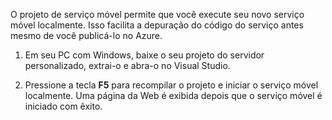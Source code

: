 ﻿

O projeto de serviço móvel permite que você execute seu novo serviço móvel localmente. Isso facilita a depuração do código do serviço antes mesmo de você publicá-lo no Azure.

1. Em seu PC com Windows, baixe o seu projeto do servidor personalizado, extrai-o e abra-o no Visual Studio.

2. Pressione a tecla **F5** para recompilar o projeto e iniciar o serviço móvel localmente. Uma página da Web é exibida depois que o serviço móvel é iniciado com êxito.


<!--HONumber=52--> 
